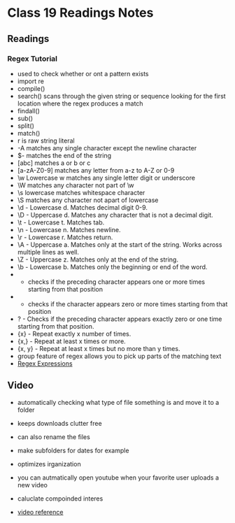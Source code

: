 # Class 19 Readings Notes

## Readings

### Regex Tutorial

- used to check whether or ont a pattern exists
- import re
- compile()
- search() scans through the given string or sequence looking for the first location where the regex produces a match
- findall()
- sub()
- split()
- match()
- r is raw string literal
- -A matches any single character except the newline character
- $- matches the end of the string
- [abc] matches a or b or c
- [a-zA-Z0-9] matches any letter from a-z to A-Z or 0-9
- \w Lowercase w matches any single letter digit or underscore
- \W matches any character not part of \w
- \s lowercase matches whitespace character
- \S matches any character not apart of lowercase
- \d - Lowercase d. Matches decimal digit 0-9.
- \D - Uppercase d. Matches any character that is not a decimal digit.
- \t - Lowercase t. Matches tab.
- \n - Lowercase n. Matches newline.
- \r - Lowercase r. Matches return.
- \A - Uppercase a. Matches only at the start of the string. Works across multiple lines as well.
- \Z - Uppercase z. Matches only at the end of the string.
- \b - Lowercase b. Matches only the beginning or end of the word.
- + checks if the preceding character appears one or more times starting from that position
- * checks if the character appears zero or more times starting from that position
- ? - Checks if the preceding character appears exactly zero or one time starting from that position.
- {x} - Repeat exactly x number of times.
- {x,} - Repeat at least x times or more.
- {x, y} - Repeat at least x times but no more than y times.
- group feature of regex allows you to pick up parts of the matching text
- [Regex Expressions](https://docs.python.org/3/library/re.html#re-syntax)

## Video

- automatically checking what type of file something is and move it to a folder
- keeps downloads clutter free
- can also rename the files
- make subfolders for dates for example
- optimizes irganization
- you can autmatically open youtube when your favorite user uploads a new video
- caluclate compoinded interes

- [video reference](https://www.youtube.com/watch?v=qbW6FRbaSl0&t=69s)
